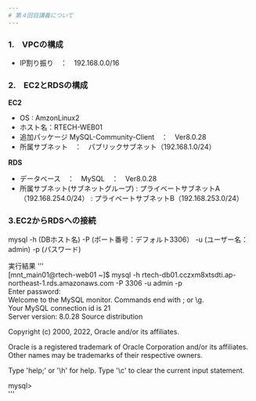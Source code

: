 ```yaml
---
# 第４回目講義について
---
```


### 1.　VPCの構成
* IP割り振り　：　192.168.0.0/16

### 2.　EC2とRDSの構成

__EC2__  
* OS : AmzonLinux2
* ホスト名：RTECH-WEB01  
* 追加パッケージ
   MySQL-Community-Client　：　Ver8.0.28
* 所属サブネット　：　パブリックサブネット（192.168.1.0/24）

__RDS__
* データベース　：　MySQL　：　Ver8.0.28
* 所属サブネット(サブネットグループ)
  : プライベートサブネットA（192.168.254.0/24）
  : プライベートサブネットB（192.168.253.0/24）

### 3.EC2からRDSへの接続

mysql -h (DBホスト名) -P (ポート番号：デフォルト3306） -u (ユーザー名：admin) -p (パスワード)  


実行結果
'''  
[mnt_main01@rtech-web01 ~]$ mysql -h rtech-db01.cczxm8xtsdti.ap-northeast-1.rds.amazonaws.com -P 3306 -u admin -p  
Enter password:  
Welcome to the MySQL monitor.  Commands end with ; or \g.  
Your MySQL connection id is 21  
Server version: 8.0.28 Source distribution  

Copyright (c) 2000, 2022, Oracle and/or its affiliates.  

Oracle is a registered trademark of Oracle Corporation and/or its
affiliates. Other names may be trademarks of their respective
owners.  

Type 'help;' or '\h' for help. Type '\c' to clear the current input statement.  

mysql>  
'''  

